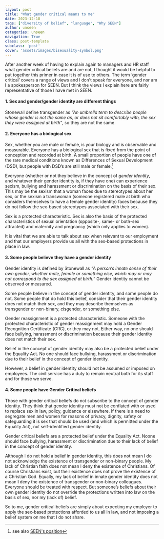 ```yaml
---
layout: post
title: "What gender critical means to me"
date: 2023-12-18
tags: ["diversity of belief", "language", "Why SEEN"]
author: unseen
categories: unseen
navigation: True
class: post-template
subclass: 'post'
cover: 'assets/images/bisexuality-symbol.png'
---
```


After another week of having to explain again to managers and HR staff what gender critical beliefs are and are not, I thought it would be helpful to put together this primer in case it is of use to others. The term ‘gender critical’ covers a range of views and I don't speak for everyone, and nor am I a spokesperson for SEEN. But I think the views I explain here are fairly representative of those I have met in SEEN.

#### 1. Sex and gender/gender identity are different things

Stonewall define transgender as _“An umbrella term to describe people whose gender is not the same as, or does not sit comfortably with, the sex they were assigned at birth”_, so they are not the same.

#### 2. Everyone has a biological sex

Sex, whether you are male or female, is your biology and is observable and measurable. Everyone has a biological sex that is fixed from the point of conception and recorded at birth. A small proportion of people have one of the rare medical conditions known as Differences of Sexual Development (DSD), but people with DSD’s are still male or female.[^1]

Everyone (whether or not they believe in the concept of _gender identity_, and whatever their gender identity is, if they have one) can experience sexism, bullying and harassment or discrimination on the basis of their sex. This may be the sexism that a woman faces due to stereotypes about her sex, or the sexism a transwoman (someone registered male at birth who considers themselves to have a female gender identity) faces because they do not follow the sex-based stereotypes associated with their sex.

Sex is a protected characteristic. Sex is also the basis of the protected characteristics of sexual orientation (opposite-, same- or both-sex attracted) and maternity and pregnancy (which only applies to women).

It is vital that we are able to talk about sex when relevant to our employment and that our employers provide us all with the sex-based protections in place in law.

#### 3. Some people believe they have a gender identity

Gender identity is defined by Stonewall as _“A person’s innate sense of their own gender, whether male, female or something else, which may or may not correspond to the sex assigned at birth.”_ Gender identity cannot be observed or measured.

Some people believe in the concept of gender identity, and some people do not. Some people that do hold this belief, consider that their gender identity does not match their sex, and they may describe themselves as transgender or non-binary, cisgender, or something else.

Gender reassignment is a protected characteristic. Someone with the protected characteristic of gender reassignment may hold a Gender Recognition Certificate (GRC), or they may not. Either way, no one should face bullying, harassment or discrimination because their gender identity does not match their sex.

Belief in the concept of gender identity may also be a protected belief under the Equality Act. No one should face bullying, harassment or discrimination due to their belief in the concept of gender identity.

However, a belief in gender identity should not be assumed or imposed on employees. The civil service has a duty to remain neutral both for its staff and for those we serve.

#### 4. Some people have Gender Critical beliefs

Those with gender critical beliefs do not subscribe to the concept of gender identity. They think that gender identity must not be conflated with or used to replace sex in law, policy, guidance or elsewhere. If there is a need to segregate men and women for reasons of privacy, dignity, safety or safeguarding it is sex that should be used (and which is permitted under the Equality Act), not self-identified gender identity.

Gender critical beliefs are a protected belief under the Equality Act. Noone should face bullying, harassment or discrimination due to their lack of belief in the concept of gender identity.

Although I do not hold a belief in gender identity, this does not mean I do not acknowledge the existence of transgender or non-binary people. My lack of Christian faith does not mean I deny the existence of Christians. Of course Christians exist, but their existence does not prove the existence of a Christian God. Equally, my lack of belief in innate gender identity does not mean I deny the existence of transgender or non-binary colleagues. Everyone should be treated with respect. But someone’s beliefs about their own gender identity do not override the protections written into law on the basis of sex, nor my (lack of) belief.

So to me, gender critical beliefs are simply about expecting my employer to apply the sex-based protections afforded to us all in law, and not imposing a belief system on me that I do not share.

[^1]: see also [SEEN's position](/myths/#myth-6-intersex-people-are-proof-that-sex-is-not-binary)